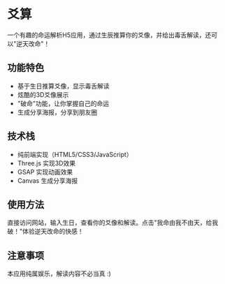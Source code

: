 # 爻算

一个有趣的命运解析H5应用，通过生辰推算你的爻像，并给出毒舌解读，还可以"逆天改命"！

## 功能特色

* 基于生日推算爻像，显示毒舌解读
* 炫酷的3D爻像展示
* "破命"功能，让你掌握自己的命运
* 生成分享海报，分享到朋友圈

## 技术栈

* 纯前端实现（HTML5/CSS3/JavaScript）
* Three.js 实现3D效果
* GSAP 实现动画效果
* Canvas 生成分享海报

## 使用方法

直接访问网站，输入生日，查看你的爻像和解读。点击"我命由我不由天，给我破！"体验逆天改命的快感！

## 注意事项

本应用纯属娱乐，解读内容不必当真 :) 